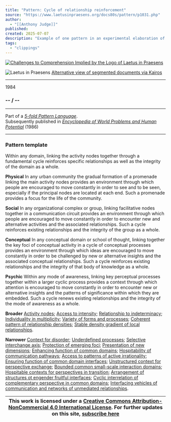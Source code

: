 ```yaml
---
title: "Pattern: Cycle of relationship reinforcement"
source: "https://www.laetusinpraesens.org/docs80s/pattern/p1031.php"
author:
  - "[[Anthony Judge]]"
published:
created: 2025-07-07
description: "Example of one pattern in an experimental elaboration of a 5-fold pattern language. This explores the parallel between patterns at the physical level, the social level, the conceptual level, and the psychic level in the light of an underlying template based on the insights of Christopher Alexander"
tags:
  - "clippings"
---
```

[![Challenges to Comprehension Implied by the Logo
of Laetus in Praesens](https://www.laetusinpraesens.org/common/images/achngcol.jpg "Challenges to Comprehension Implied by the Logo
of Laetus in Praesens")](https://www.laetusinpraesens.org/context/logo_laetus.php)

![Laetus in Praesens](https://www.laetusinpraesens.org/common/images/laetus_title2.png) [Alternative view of segmented documents via Kairos](https://kairos.laetusinpraesens.org/p1031_8_pat_h_1)

---

1984

### \-- / --

---

Part of a *[5-fold Pattern Language](https://www.laetusinpraesens.org/docs80s/84patlan.php)*.  
Subsequently published in *[Encyclopedia of World Problems and Human Potential](https://www.un-intelligible.org/projects/homeency.php)* (1986)

---

### Pattern template

Within any domain, linking the activity nodes together through a fundamental cycle reinforces specific relationships as well as the integrity of the domain as a whole.

**Physical** In any urban community the gradual formation of a promenade linking the main activity nodes provides an environment through which people are encouraged to move constantly in order to see and to be seen, especially if the principal nodes are located at each end. Such a promenade provides a focus for the life of the community.

**Social** In any organizational complex or group, linking facilitative nodes together in a communication circuit provides an environment through which people are encouraged to move constantly in order to encounter new and alternative activities and the associated relationships. Such a cycle reinforces existing relationships and the integrity of the group as a whole.

**Conceptual** In any conceptual domain or school of thought, linking together the key foci of conceptual activity in a cycle of conceptual processes provides an environment through which ideas are encouraged to move constantly in order to be challenged by new or alternative insights and the associated conceptual relationships. Such a cycle reinforces existing relationships and the integrity of that body of knowledge as a whole.

**Psychic** Within any mode of awareness, linking key perceptual processes together within a larger cyclic process provides a context through which attention is encouraged to move constantly in order to encounter new or alternative insights and the patterns of significance within which they are embedded. Such a cycle renews existing relationships and the integrity of the mode of awareness as a whole.

**Broader** [Activity nodes](https://www.laetusinpraesens.org/docs80s/pattern/p1030.php); [Access to intensity](https://www.laetusinpraesens.org/docs80s/pattern/p1010.php); [Relationship to indeterminacy](https://www.laetusinpraesens.org/docs80s/pattern/p1025.php); [Individuality in multiplicity](https://www.laetusinpraesens.org/docs80s/pattern/p1012.php); [Variety of forms and processes](https://www.laetusinpraesens.org/docs80s/pattern/p1008.php); [Coherent pattern of relationship densities](https://www.laetusinpraesens.org/docs80s/pattern/p1028.php); [Stable density gradient of local relationships](https://www.laetusinpraesens.org/docs80s/pattern/p1029.php).

**Narrower** [Context for disorder](https://www.laetusinpraesens.org/docs80s/pattern/p1058.php); [Underdefined processes](https://www.laetusinpraesens.org/docs80s/pattern/p1033.php); [Selective interchange axis](https://www.laetusinpraesens.org/docs80s/pattern/p1032.php); [Protection of emerging foci](https://www.laetusinpraesens.org/docs80s/pattern/p1057.php); [Presentation of new dimensions](https://www.laetusinpraesens.org/docs80s/pattern/p1043.php); [Enhancing function of common domains](https://www.laetusinpraesens.org/docs80s/pattern/p1123.php); [Hospitability of communication pathways](https://www.laetusinpraesens.org/docs80s/pattern/p1121.php); [Access to patterns of active irrationality](https://www.laetusinpraesens.org/docs80s/pattern/p1064.php); [Ensuring function of common domain interfaces](https://www.laetusinpraesens.org/docs80s/pattern/p1124.php); [Unstructured context for perspective exchange](https://www.laetusinpraesens.org/docs80s/pattern/p1090.php); [Bounded common small-scale interaction domains](https://www.laetusinpraesens.org/docs80s/pattern/p1061.php); [Hospitable contexts for perspectives in transition](https://www.laetusinpraesens.org/docs80s/pattern/p1091.php); [Arrangement of structures ot engender fruitful interfaces](https://www.laetusinpraesens.org/docs80s/pattern/p1100.php); [Cyclic interrelation of complementary perspective in common domains](https://www.laetusinpraesens.org/docs80s/pattern/p1063.php); [Interfacing vehicles of communication and networks of unmediated relationships](https://www.laetusinpraesens.org/docs80s/pattern/p1052.php).

| This work is licensed under a [Creative Commons Attribution-NonCommercial 4.0 International License](http://creativecommons.org/licenses/by-nc/4.0/).  For further updates on this site, [subscribe here](https://laetusinpraesens.us19.list-manage.com/subscribe/post?u=1b1bc3aae057999099ff24455&id=4c64c53b45) |
| --- |